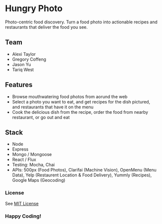 # Hungry Photo

Photo-centric food discovery. Turn a food photo into actionable recipes and restaurants that deliver the food you see.

## Team

- Alexi Taylor
- Gregory Coffeng
- Jason Yu
- Tariq West

## Features

- Browse mouthwatering food photos from aorund the web
- Select a photo you want to eat, and get recipes for the dish pictured, and restaurants that have it on the menu
- Cook the delicious dish from the recipe, order the food from nearby restaurant, or go out and eat

## Stack
- Node
- Express
- Mongo / Mongoose
- React / Flux
- Testing: Mocha, Chai
- APIs: 500px (Food Photos), Clarifai (Machine Vision), OpenMenu (Menu Data), Yelp (Restaurent Location & Food Delivery), Yummly (Recipes), Google Maps (Geocoding)

### License

See [MIT License](https://opensource.org/licenses/MIT)

### Happy Coding!
